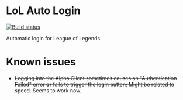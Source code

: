 # LoL Auto Login
[![Build status](https://ci.appveyor.com/api/projects/status/ie2065acev0ag2v7?svg=true)](https://ci.appveyor.com/project/nicoco007/lol-auto-login)

Automatic login for League of Legends.

# Known issues
* ~~Logging into the Alpha Client sometimes causes an "Authentication Failed" error **or** fails to trigger the login button; Might be related to speed.~~ Seems to work now.
